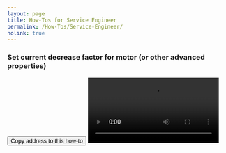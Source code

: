 ```yaml
---
layout: page
title: How-Tos for Service Engineer
permalink: /How-Tos/Service-Engineer/
nolink: true
---
```



### <a name="Vid200"></a>Set current decrease factor for motor (or other advanced properties)
<button class="btn" data-clipboard-text="{{site.fullUrl}}{{page.url}}#Vid200">
    Copy address to this how-to
</button>
<video  controls="controls">
<source src="https://lightconupdater.blob.core.windows.net/topas4infopage/Videos/HowToSetCurrentDecreaseFactor.mp4" type="video/mp4" />
</video>

